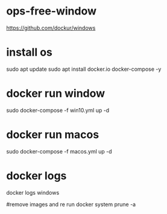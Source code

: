 # ops-free-window
https://github.com/dockur/windows

# install os
sudo apt update
sudo apt install docker.io docker-compose -y

# docker run window
sudo docker-compose -f win10.yml up -d

# docker run macos
sudo docker-compose -f macos.yml up -d

# docker logs
docker logs windows

#remove images and re run
docker system prune -a

